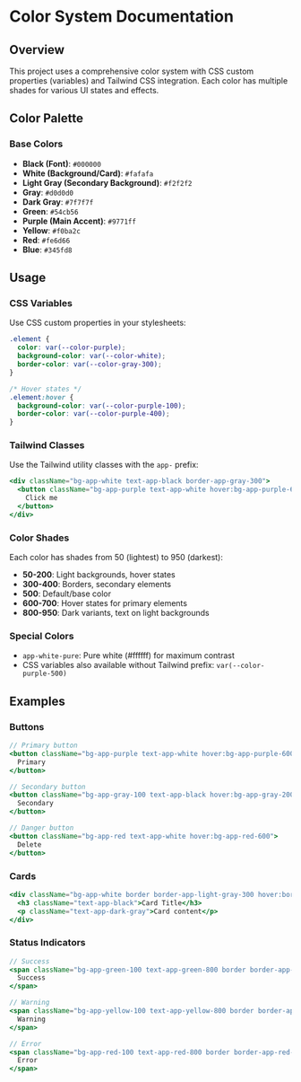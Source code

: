 # Color System Documentation

## Overview
This project uses a comprehensive color system with CSS custom properties (variables) and Tailwind CSS integration. Each color has multiple shades for various UI states and effects.

## Color Palette

### Base Colors
- **Black (Font)**: `#000000`
- **White (Background/Card)**: `#fafafa`
- **Light Gray (Secondary Background)**: `#f2f2f2`
- **Gray**: `#d0d0d0`
- **Dark Gray**: `#7f7f7f`
- **Green**: `#54cb56`
- **Purple (Main Accent)**: `#9771ff`
- **Yellow**: `#f0ba2c`
- **Red**: `#fe6d66`
- **Blue**: `#345fd8`

## Usage

### CSS Variables
Use CSS custom properties in your stylesheets:
```css
.element {
  color: var(--color-purple);
  background-color: var(--color-white);
  border-color: var(--color-gray-300);
}

/* Hover states */
.element:hover {
  background-color: var(--color-purple-100);
  border-color: var(--color-purple-400);
}
```

### Tailwind Classes
Use the Tailwind utility classes with the `app-` prefix:
```jsx
<div className="bg-app-white text-app-black border-app-gray-300">
  <button className="bg-app-purple text-app-white hover:bg-app-purple-600">
    Click me
  </button>
</div>
```

### Color Shades
Each color has shades from 50 (lightest) to 950 (darkest):
- **50-200**: Light backgrounds, hover states
- **300-400**: Borders, secondary elements
- **500**: Default/base color
- **600-700**: Hover states for primary elements
- **800-950**: Dark variants, text on light backgrounds

### Special Colors
- `app-white-pure`: Pure white (#ffffff) for maximum contrast
- CSS variables also available without Tailwind prefix: `var(--color-purple-500)`

## Examples

### Buttons
```jsx
// Primary button
<button className="bg-app-purple text-app-white hover:bg-app-purple-600 active:bg-app-purple-700">
  Primary
</button>

// Secondary button
<button className="bg-app-gray-100 text-app-black hover:bg-app-gray-200 border border-app-gray-300">
  Secondary
</button>

// Danger button
<button className="bg-app-red text-app-white hover:bg-app-red-600">
  Delete
</button>
```

### Cards
```jsx
<div className="bg-app-white border border-app-light-gray-300 hover:border-app-gray-400">
  <h3 className="text-app-black">Card Title</h3>
  <p className="text-app-dark-gray">Card content</p>
</div>
```

### Status Indicators
```jsx
// Success
<span className="bg-app-green-100 text-app-green-800 border border-app-green-200">
  Success
</span>

// Warning
<span className="bg-app-yellow-100 text-app-yellow-800 border border-app-yellow-200">
  Warning
</span>

// Error
<span className="bg-app-red-100 text-app-red-800 border border-app-red-200">
  Error
</span>
```
